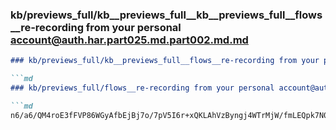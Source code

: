 ### kb/previews_full/kb__previews_full__kb__previews_full__flows__re-recording from your personal account@auth.har.part025.md.part002.md.md

```md
### kb/previews_full/kb__previews_full__flows__re-recording from your personal account@auth.har.part025.md.part002.md

```md
### kb/previews_full/flows__re-recording from your personal account@auth.har.part025.md (part 002)

```md
n6/a6/QM4roE3fFVP86WGyAfbEjBj7o/7pV5I6r+xQKLAhVzByngj4WTrMjW/fmLEQpk7N0TewTJep
```

```

```

```
